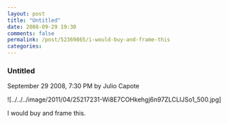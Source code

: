 ```yaml
---
layout: post
title: "Untitled"
date: 2008-09-29 19:30
comments: false
permalink: /post/52369865/i-would-buy-and-frame-this
categories:
---
```


 ### Untitled
September 29 2008,  7:30 PM by Julio Capote

![../../../image/2011/04/25217231-Wi8E7COHkehgj6n97ZLCLlJSo1_500.jpg] 

I would buy and frame this.
